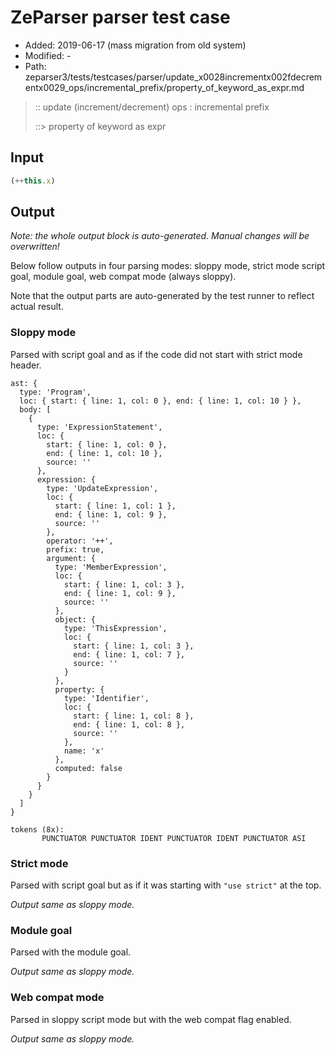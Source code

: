 # ZeParser parser test case

- Added: 2019-06-17 (mass migration from old system)
- Modified: -
- Path: zeparser3/tests/testcases/parser/update_x0028incrementx002fdecrementx0029_ops/incremental_prefix/property_of_keyword_as_expr.md

> :: update (increment/decrement) ops : incremental prefix
>
> ::> property of keyword as expr

## Input

`````js
(++this.x)
`````

## Output

_Note: the whole output block is auto-generated. Manual changes will be overwritten!_

Below follow outputs in four parsing modes: sloppy mode, strict mode script goal, module goal, web compat mode (always sloppy).

Note that the output parts are auto-generated by the test runner to reflect actual result.

### Sloppy mode

Parsed with script goal and as if the code did not start with strict mode header.

`````
ast: {
  type: 'Program',
  loc: { start: { line: 1, col: 0 }, end: { line: 1, col: 10 } },
  body: [
    {
      type: 'ExpressionStatement',
      loc: {
        start: { line: 1, col: 0 },
        end: { line: 1, col: 10 },
        source: ''
      },
      expression: {
        type: 'UpdateExpression',
        loc: {
          start: { line: 1, col: 1 },
          end: { line: 1, col: 9 },
          source: ''
        },
        operator: '++',
        prefix: true,
        argument: {
          type: 'MemberExpression',
          loc: {
            start: { line: 1, col: 3 },
            end: { line: 1, col: 9 },
            source: ''
          },
          object: {
            type: 'ThisExpression',
            loc: {
              start: { line: 1, col: 3 },
              end: { line: 1, col: 7 },
              source: ''
            }
          },
          property: {
            type: 'Identifier',
            loc: {
              start: { line: 1, col: 8 },
              end: { line: 1, col: 8 },
              source: ''
            },
            name: 'x'
          },
          computed: false
        }
      }
    }
  ]
}

tokens (8x):
       PUNCTUATOR PUNCTUATOR IDENT PUNCTUATOR IDENT PUNCTUATOR ASI
`````

### Strict mode

Parsed with script goal but as if it was starting with `"use strict"` at the top.

_Output same as sloppy mode._

### Module goal

Parsed with the module goal.

_Output same as sloppy mode._

### Web compat mode

Parsed in sloppy script mode but with the web compat flag enabled.

_Output same as sloppy mode._
